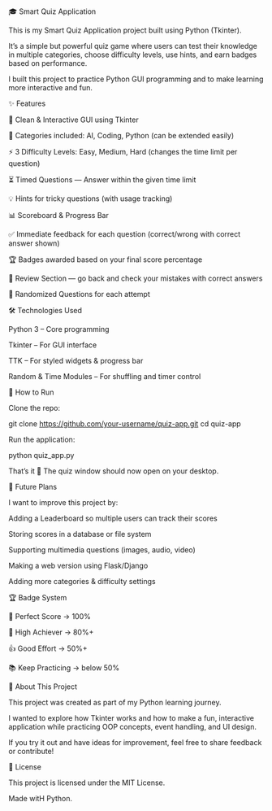 🎓 Smart Quiz Application

This is my Smart Quiz Application project built using Python (Tkinter).

It’s a simple but powerful quiz game where users can test their knowledge in multiple categories, choose difficulty levels, use hints, and earn badges based on performance.

I built this project to practice Python GUI programming and to make learning more interactive and fun.

✨ Features

🎨 Clean & Interactive GUI using Tkinter

📂 Categories included: AI, Coding, Python (can be extended easily)

⚡ 3 Difficulty Levels: Easy, Medium, Hard (changes the time limit per question)

⏳ Timed Questions — Answer within the given time limit

💡 Hints for tricky questions (with usage tracking)

📊 Scoreboard & Progress Bar

✅ Immediate feedback for each question (correct/wrong with correct answer shown)

🏆 Badges awarded based on your final score percentage

📖 Review Section — go back and check your mistakes with correct answers

🔄 Randomized Questions for each attempt


🛠️ Technologies Used

Python 3 – Core programming

Tkinter – For GUI interface

TTK – For styled widgets & progress bar

Random & Time Modules – For shuffling and timer control

🚀 How to Run

Clone the repo:

git clone https://github.com/your-username/quiz-app.git
cd quiz-app


Run the application:

python quiz_app.py


That’s it 🎉 The quiz window should now open on your desktop.

🎯 Future Plans

I want to improve this project by:

Adding a Leaderboard so multiple users can track their scores

Storing scores in a database or file system

Supporting multimedia questions (images, audio, video)

Making a web version using Flask/Django

Adding more categories & difficulty settings

🏆 Badge System

🌟 Perfect Score → 100%

🎉 High Achiever → 80%+

👍 Good Effort → 50%+

📚 Keep Practicing → below 50%

🤝 About This Project

This project was created as part of my Python learning journey.

I wanted to explore how Tkinter works and how to make a fun, interactive application while practicing OOP concepts, event handling, and UI design.

If you try it out and have ideas for improvement, feel free to share feedback or contribute! 

📖 License

This project is licensed under the MIT License.

Made witH Python.
